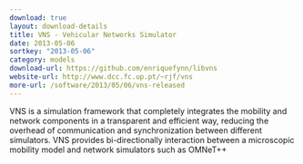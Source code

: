 ```yaml
---
download: true
layout: download-details
title: VNS - Vehicular Networks Simulator
date: 2013-05-06
sortkey: "2013-05-06"
category: models
download-url: https://github.com/enriquefynn/libvns
website-url: http://www.dcc.fc.up.pt/~rjf/vns
more-url: /software/2013/05/06/vns-released
---
```


VNS is a simulation framework that completely integrates the mobility and network components in a transparent and efficient way, reducing the overhead of communication and synchronization between different simulators. VNS provides bi-directionally interaction between a microscopic mobility model and network simulators such as OMNeT++
